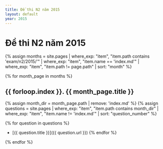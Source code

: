 ```yaml
---
title: Đề thi N2 năm 2015
layout: default
year: 2015
---
```


# Đề thi N2 năm 2015

{% assign months = site.pages
  | where_exp: "item", "item.path contains 'exam/n2/2015/'"
  | where_exp: "item", "item.name == 'index.md'"
  | where_exp: "item", "item.path != page.path"
  | sort: "month" %}

{% for month_page in months %}
## {{ forloop.index }}. {{ month_page.title }}

{% assign month_dir = month_page.path | remove: 'index.md' %}
{% assign questions = site.pages
  | where_exp: "item", "item.path contains month_dir"
  | where_exp: "item", "item.name != 'index.md'"
  | sort: "question_number" %}

{% for question in questions %}
- [{{ question.title }}]({{ question.url }})
{% endfor %}

{% endfor %}